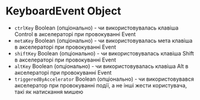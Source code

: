 # KeyboardEvent Object

* `ctrlKey` Boolean (опціонально) - чи використовувалась клавіша Control в акселераторі при провокуванні Event
* `metaKey` Boolean (опціонально) - чи використовувалась мета клавіша в акселераторі при провокуванні Event
* `shiftKey` Boolean (опціонально) - чи використовувалась клавіша Shift в акселераторі при провокуванні Event
* `altKey` Boolean (опціонально) - чи використовувалась клавіша Alt в акселераторі при провокуванні Event
* `triggeredByAccelerator` Boolean (опціонально) - чи використовувався акселератор при провокуванні події, а не інші жести користувача, такі як натискання мишею
